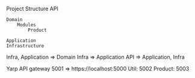 Project Structure
API

    Domain
        Modules
            Product

    Application
    Infrastructure

Infra, Application => Domain
Infra => Application
API => Application, Infra

Yarp API gateway 5001 => https://localhost:5000
Util: 5002
Product: 5003
